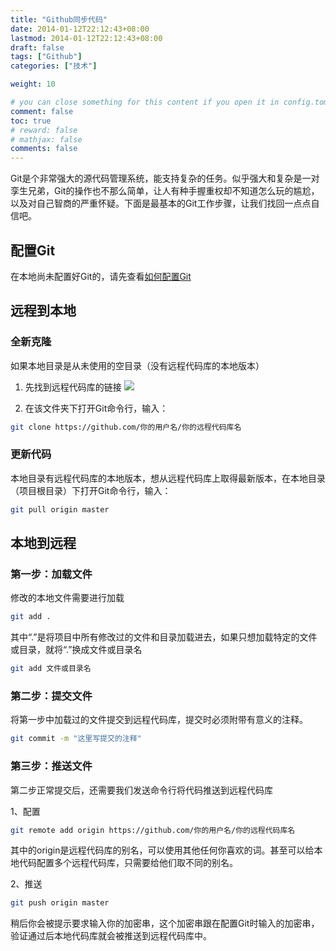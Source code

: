 ```yaml
---
title: "Github同步代码"
date: 2014-01-12T22:12:43+08:00
lastmod: 2014-01-12T22:12:43+08:00
draft: false
tags: ["Github"]
categories: ["技术"]

weight: 10

# you can close something for this content if you open it in config.toml.
comment: false
toc: true
# reward: false
# mathjax: false
comments: false
---
```

<!-- toc -->
Git是个非常强大的源代码管理系统，能支持复杂的任务。似乎强大和复杂是一对孪生兄弟，Git的操作也不那么简单，让人有种手握重权却不知道怎么玩的尴尬，以及对自己智商的严重怀疑。下面是最基本的Git工作步骤，让我们找回一点点自信吧。

## 配置Git
在本地尚未配置好Git的，请先查看[如何配置Git](/2014/01/10/github-blog/#配置Git)

## 远程到本地

### 全新克隆

如果本地目录是从未使用的空目录（没有远程代码库的本地版本）
<!-- more -->
1. 先找到远程代码库的链接
  ![](http://7xnocv.com1.z0.glb.clouddn.com/github-syn-01.png)

2. 在该文件夹下打开Git命令行，输入：
``` sh
git clone https://github.com/你的用户名/你的远程代码库名
```

### 更新代码
本地目录有远程代码库的本地版本，想从远程代码库上取得最新版本，在本地目录（项目根目录）下打开Git命令行，输入：
``` sh
git pull origin master
```

## 本地到远程

### 第一步：加载文件

修改的本地文件需要进行加载
``` sh
git add .
```
其中“.”是将项目中所有修改过的文件和目录加载进去，如果只想加载特定的文件或目录，就将“.”换成文件或目录名
``` sh
git add 文件或目录名
```

### 第二步：提交文件

将第一步中加载过的文件提交到远程代码库，提交时必须附带有意义的注释。
``` sh
git commit -m "这里写提交的注释"
```

### 第三步：推送文件

第二步正常提交后，还需要我们发送命令行将代码推送到远程代码库

1、配置
``` sh
git remote add origin https://github.com/你的用户名/你的远程代码库名
```
其中的origin是远程代码库的别名，可以使用其他任何你喜欢的词。甚至可以给本地代码配置多个远程代码库，只需要给他们取不同的别名。

2、推送
``` sh
git push origin master
```
稍后你会被提示要求输入你的加密串，这个加密串跟在配置Git时输入的加密串，验证通过后本地代码库就会被推送到远程代码库中。
